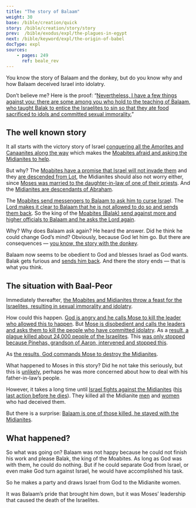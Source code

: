 ```yaml
---
title: "The story of Balaam"
weight: 30
base: /bible/creation/quick
story: /bible/creation/story/story
prev:  /bible/exodus/expl/the-plagues-in-egypt
next: /bible/keyword/expl/the-origin-of-babel
docType: expl
sources:
    - pages: 249
      ref: beale_rev
---
```


You know the story of Balaam and the donkey, but do you know why and how Balaam deceived Israel into idolatry.

Don’t believe me? Here is the proof: “[Nevertheless, I have a few things against you: there are some among you who hold to the teaching of Balaam, who taught Balak to entice the Israelites to sin so that they ate food sacrificed to idols and committed sexual immorality.](https://www.bibleserver.com/NIV/Revelation2%3A14)”

## The well known story

<a name="c389"></a>
It all starts with the victory story of Israel [conquering all the Amorites and Canaanites along the way](https://www.bibleserver.com/NIV/Numbers21) which makes the [Moabites afraid and asking the Midianites to help](https://www.bibleserver.com/NIV/Numbers22%3A1-4).

But why? The [Moabites have a promise that Israel will not invade them](https://www.bibleserver.com/NIV/Deuteronomy2%3A8-9) and they [are descended from Lot](https://www.bibleserver.com/NIV/Genesis19%3A30-37), the Midianites should also not worry either, since [Moses was married to the daughter-in-law of one of their priests](https://www.bibleserver.com/NIV/Exodus3%3A1). And the [Midianites are descendants of Abraham](https://www.bibleserver.com/NIV/Genesis25%3A1-2).

The [Moabites send messengers to Balaam to ask him to curse Israe](https://www.bibleserver.com/NIV/Numbers22%3A5-7)l. The [Lord makes it clear to Balaam that he is not allowed to do so and sends them back](https://www.bibleserver.com/NIV/Numbers22%3A8-14). So the king of the [Moabites (Balak) send against more and higher officials to Balaam and he asks the Lord again](https://www.bibleserver.com/NIV/Numbers22%3A15-21).

Why? Why does Balaam ask again? He heard the answer. Did he think he could change God’s mind? Obviously, because God let him go. But there are consequences — [you know, the story with the donkey](https://www.bibleserver.com/NIV/Numbers22%3A22-35).

Balaam now seems to be obedient to God and blesses Israel as God wants. Balak gets furious and [sends him back](https://www.bibleserver.com/NIV/Numbers24%3A25). And there the story ends — that is what you think.

## The situation with Baal-Peor

<a name="8915"></a>
Immediately thereafter, [the Moabites and Midianites throw a feast for the Israelites, resulting in sexual immorality and idolatry](https://www.bibleserver.com/NIV/Numbers25%3A1-2).

How could this happen. [God is angry and he calls Mose to kill the leader who allowed this to happen](https://www.bibleserver.com/NIV/Numbers25%3A3-4). But [Mose is disobedient and calls the leaders and asks them to kill the people who have committed idolatry](https://www.bibleserver.com/NIV/Numbers25%3A5). As a [result, a plague killed about 24,000 people of the Israelites](https://www.bibleserver.com/NIV/Numbers25%3A8-9). This [was only stopped because Pinehas, grandson of Aaron, intervened and stopped this](https://www.bibleserver.com/NIV/Numbers25%3A6-8).

As [the results, God commands Mose to destroy the Midianites](https://www.bibleserver.com/NIV/Numbers25%3A16-18).

What happened to Moses in this story? Did he not take this seriously, but this is [unlikely](https://www.bibleserver.com/NIV/Exodus32%3A19), perhaps he was more concerned about how to deal with his father-in-law’s people.

However, it takes a long time until [Israel fights against the Midianites](https://www.bibleserver.com/NIV/Numbers31) ([his last action before he dies](https://www.bibleserver.com/NIV/Numbers31%3A2)). They killed all the Midianite [men](https://www.bibleserver.com/NIV/Numbers31%3A2) and [women](https://www.bibleserver.com/NIV/Numbers31%3A15-17) who had deceived them.

But there is a surprise: [Balaam is one of those killed, he stayed with the Midianites](https://www.bibleserver.com/NIV/Numbers31%3A8).

## What happened?

<a name="6bd5"></a>
So what was going on? Balaam was not happy because he could not finish his work and please Balak, the king of the Moabites. As long as God was with them, he could do nothing. But if he could separate God from Israel, or even make God turn against Israel, he would have accomplished his task.

So he makes a party and draws Israel from God to the Midianite women.

It was Balaam’s pride that brought him down, but it was Moses’ leadership that caused the death of the Israelites.
